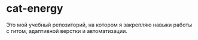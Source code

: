 # cat-energy
Это мой учебный репозиторий, на котором я закрепляю навыки работы с гитом, адаптивной верстки и автоматизации.

